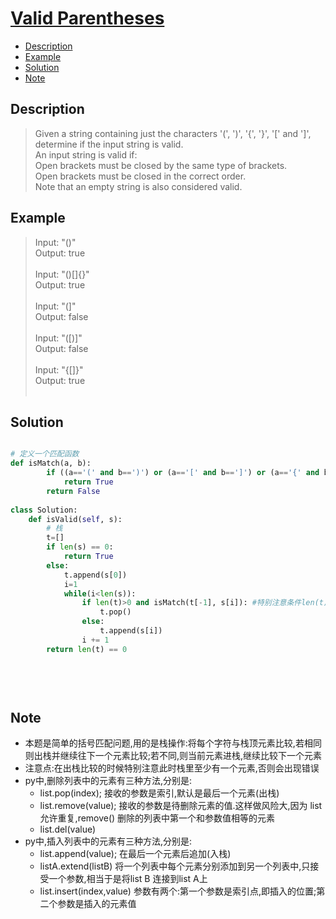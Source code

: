 # [Valid Parentheses](https://leetcode.com/problems/valid-parentheses/description/)

<!-- GFM-TOC -->
* <a href="#Description">Description</a>
* <a href="#Example">Example</a>
* <a href="#Solution">Solution</a>
* <a href="#Note">Note</a>
<!-- GFM-TOC -->


## <a name="Description">Description</a>
>Given a string containing just the characters '(', ')', '{', '}', '[' and ']', determine if the input string is valid.</br>
An input string is valid if:</br>
Open brackets must be closed by the same type of brackets.</br>
Open brackets must be closed in the correct order.</br>
Note that an empty string is also considered valid.</br>

## <a name="Example">Example</a>
>Input: "()"</br>
Output: true</br></br>
Input: "()[]{}"</br>
Output: true</br></br>
Input: "(]"</br>
Output: false</br></br>
Input: "([)]"</br>
Output: false</br></br>
Input: "{[]}"</br>
Output: true</br></br>

## <a name="Solution">Solution</a>
```python

# 定义一个匹配函数
def isMatch(a, b):
        if ((a=='(' and b==')') or (a=='[' and b==']') or (a=='{' and b=='}')):
            return True
        return False
    
class Solution:
    def isValid(self, s):
        # 栈
        t=[]
        if len(s) == 0:
            return True
        else:
            t.append(s[0])
            i=1
            while(i<len(s)):
                if len(t)>0 and isMatch(t[-1], s[i]): #特别注意条件len(t)>0不要忘记
                    t.pop()
                else:
                    t.append(s[i])
                i += 1
        return len(t) == 0
           
        
            
            
```
## <a name="Note">Note</a>
* 本题是简单的括号匹配问题,用的是栈操作:将每个字符与栈顶元素比较,若相同则出栈并继续往下一个元素比较;若不同,则当前元素进栈,继续比较下一个元素
* 注意点:在出栈比较的时候特别注意此时栈里至少有一个元素,否则会出现错误
* py中,删除列表中的元素有三种方法,分别是:
    * list.pop(index);  接收的参数是索引,默认是最后一个元素(出栈)
    * list.remove(value); 接收的参数是待删除元素的值.这样做风险大,因为 list 允许重复,remove() 删除的列表中第一个和参数值相等的元素
    * list.del(value)
* py中,插入列表中的元素有三种方法,分别是:
    * list.append(value);  在最后一个元素后追加(入栈)
    * listA.extend(listB) 将一个列表中每个元素分别添加到另一个列表中,只接受一个参数,相当于是将list B 连接到list A上
    * list.insert(index,value) 参数有两个:第一个参数是索引点,即插入的位置;第二个参数是插入的元素值




